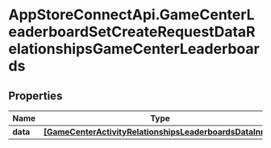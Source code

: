 # AppStoreConnectApi.GameCenterLeaderboardSetCreateRequestDataRelationshipsGameCenterLeaderboards

## Properties

Name | Type | Description | Notes
------------ | ------------- | ------------- | -------------
**data** | [**[GameCenterActivityRelationshipsLeaderboardsDataInner]**](GameCenterActivityRelationshipsLeaderboardsDataInner.md) |  | [optional] 


